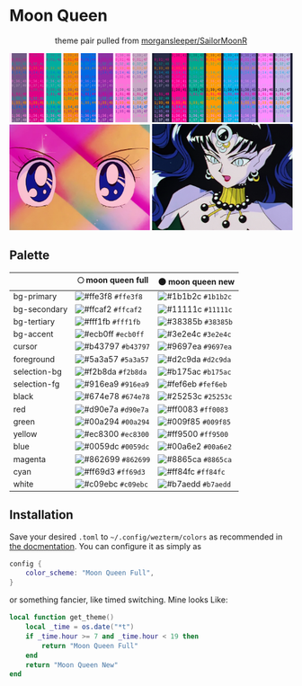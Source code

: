 # Moon Queen

<div align="center">
<p>theme pair pulled from <a href="https://github.com/morgansleeper/SailorMoonR">morgansleeper/SailorMoonR</a></p>
<img src="assets/full.png" alt="moon queen full" width="250px">
<img src="assets/new.png" alt="moon queen new" width="250px"><br>
<img src="assets/ep1-crop.png" alt="moon prism power makeup!!" width="250px">
<img src="assets/ep167-crop.png" alt="dead moon queen" width="250px">
</div>

## Palette

|              | 🌕 moon queen full                                                        | 🌑 moon queen new                                                         |
| ------------ | ------------------------------------------------------------------------- | ------------------------------------------------------------------------- |
| bg-primary   | ![#ffe3f8](https://via.placeholder.com/15/ffe3f8/000000?text=+) `#ffe3f8` | ![#1b1b2c](https://via.placeholder.com/15/1b1b2c/000000?text=+) `#1b1b2c` |
| bg-secondary | ![#ffcaf2](https://via.placeholder.com/15/ffcaf2/000000?text=+) `#ffcaf2` | ![#11111c](https://via.placeholder.com/15/11111c/000000?text=+) `#11111c` |
| bg-tertiary  | ![#fff1fb](https://via.placeholder.com/15/fff1fb/000000?text=+) `#fff1fb` | ![#38385b](https://via.placeholder.com/15/38385b/000000?text=+) `#38385b` |
| bg-accent    | ![#ecb0ff](https://via.placeholder.com/15/ecb0ff/000000?text=+) `#ecb0ff` | ![#3e2e4c](https://via.placeholder.com/15/3e2e4c/000000?text=+) `#3e2e4c` |
| cursor       | ![#b43797](https://via.placeholder.com/15/b43797/000000?text=+) `#b43797` | ![#9697ea](https://via.placeholder.com/15/9697ea/000000?text=+) `#9697ea` |
| foreground   | ![#5a3a57](https://via.placeholder.com/15/5a3a57/000000?text=+) `#5a3a57` | ![#d2c9da](https://via.placeholder.com/15/d2c9da/000000?text=+) `#d2c9da` |
| selection-bg | ![#f2b8da](https://via.placeholder.com/15/f2b8da/000000?text=+) `#f2b8da` | ![#b175ac](https://via.placeholder.com/15/b175ac/000000?text=+) `#b175ac` |
| selection-fg | ![#916ea9](https://via.placeholder.com/15/916ea9/000000?text=+) `#916ea9` | ![#fef6eb](https://via.placeholder.com/15/fef6eb/000000?text=+) `#fef6eb` |
| black        | ![#674e78](https://via.placeholder.com/15/674e78/000000?text=+) `#674e78` | ![#25253c](https://via.placeholder.com/15/25253c/000000?text=+) `#25253c` |
| red          | ![#d90e7a](https://via.placeholder.com/15/d90e7a/000000?text=+) `#d90e7a` | ![#ff0083](https://via.placeholder.com/15/ff0083/000000?text=+) `#ff0083` |
| green        | ![#00a294](https://via.placeholder.com/15/00a294/000000?text=+) `#00a294` | ![#009f85](https://via.placeholder.com/15/009f85/000000?text=+) `#009f85` |
| yellow       | ![#ec8300](https://via.placeholder.com/15/ec8300/000000?text=+) `#ec8300` | ![#ff9500](https://via.placeholder.com/15/ff9500/000000?text=+) `#ff9500` |
| blue         | ![#0059dc](https://via.placeholder.com/15/0059dc/000000?text=+) `#0059dc` | ![#00a6e2](https://via.placeholder.com/15/00a6e2/000000?text=+) `#00a6e2` |
| magenta      | ![#862699](https://via.placeholder.com/15/862699/000000?text=+) `#862699` | ![#8865ca](https://via.placeholder.com/15/8865ca/000000?text=+) `#8865ca` |
| cyan         | ![#ff69d3](https://via.placeholder.com/15/ff69d3/000000?text=+) `#ff69d3` | ![#ff84fc](https://via.placeholder.com/15/ff84fc/000000?text=+) `#ff84fc` |
| white        | ![#c09ebc](https://via.placeholder.com/15/c09ebc/000000?text=+) `#c09ebc` | ![#b7aedd](https://via.placeholder.com/15/b7aedd/000000?text=+) `#b7aedd` |

## Installation

Save your desired `.toml` to `~/.config/wezterm/colors` as recommended in [the
docmentation](https://wezfurlong.org/wezterm/config/appearance.html#defining-a-color-scheme-in-a-separate-file).
You can configure it as simply as

```lua
config {
    color_scheme: "Moon Queen Full",
}
```
or something fancier, like timed switching. Mine looks Like:

```lua
local function get_theme()
    local _time = os.date("*t")
    if _time.hour >= 7 and _time.hour < 19 then
        return "Moon Queen Full"
    end
    return "Moon Queen New"
end
```
